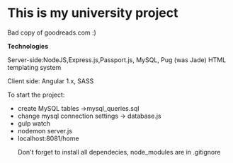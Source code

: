 <h1>This is my university project</h1>
<p>Bad copy of goodreads.com :)</p>
<strong>Technologies</strong>
<p>Server-side:NodeJS,Express.js,Passport.js, MySQL, Pug (was Jade) HTML templating system</p>
<p>Client side: Angular 1.x, SASS</p>

To start the project:
<ul>
<li>create MySQL tables ->mysql_queries.sql</li>
<li>change mysql connection settings -> database.js</li>
<li>gulp watch</li>
<li>nodemon server.js</li>
<li>localhost:8081/home</li>

Don't forget  to install all dependecies,  node_modules are  in .gitignore
